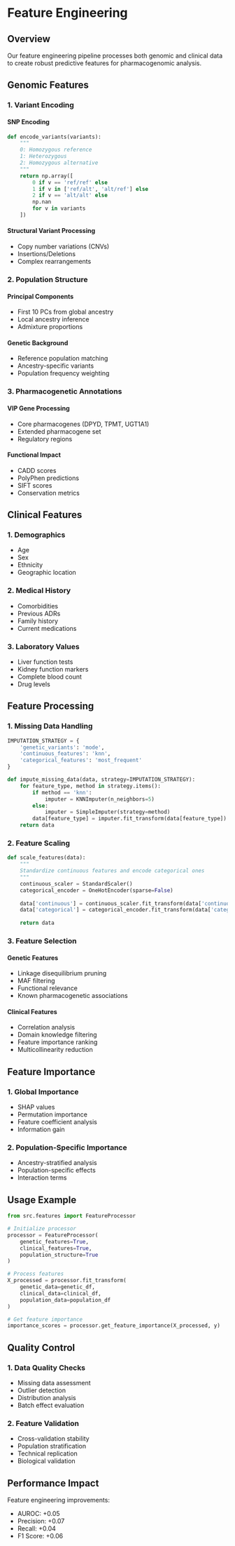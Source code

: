 # Feature Engineering

## Overview

Our feature engineering pipeline processes both genomic and clinical data to create robust predictive features for pharmacogenomic analysis.

## Genomic Features

### 1. Variant Encoding

#### SNP Encoding
```python
def encode_variants(variants):
    """
    0: Homozygous reference
    1: Heterozygous
    2: Homozygous alternative
    """
    return np.array([
        0 if v == 'ref/ref' else
        1 if v in ['ref/alt', 'alt/ref'] else
        2 if v == 'alt/alt' else
        np.nan
        for v in variants
    ])
```

#### Structural Variant Processing
- Copy number variations (CNVs)
- Insertions/Deletions
- Complex rearrangements

### 2. Population Structure

#### Principal Components
- First 10 PCs from global ancestry
- Local ancestry inference
- Admixture proportions

#### Genetic Background
- Reference population matching
- Ancestry-specific variants
- Population frequency weighting

### 3. Pharmacogenetic Annotations

#### VIP Gene Processing
- Core pharmacogenes (DPYD, TPMT, UGT1A1)
- Extended pharmacogene set
- Regulatory regions

#### Functional Impact
- CADD scores
- PolyPhen predictions
- SIFT scores
- Conservation metrics

## Clinical Features

### 1. Demographics
- Age
- Sex
- Ethnicity
- Geographic location

### 2. Medical History
- Comorbidities
- Previous ADRs
- Family history
- Current medications

### 3. Laboratory Values
- Liver function tests
- Kidney function markers
- Complete blood count
- Drug levels

## Feature Processing

### 1. Missing Data Handling

```python
IMPUTATION_STRATEGY = {
    'genetic_variants': 'mode',
    'continuous_features': 'knn',
    'categorical_features': 'most_frequent'
}

def impute_missing_data(data, strategy=IMPUTATION_STRATEGY):
    for feature_type, method in strategy.items():
        if method == 'knn':
            imputer = KNNImputer(n_neighbors=5)
        else:
            imputer = SimpleImputer(strategy=method)
        data[feature_type] = imputer.fit_transform(data[feature_type])
    return data
```

### 2. Feature Scaling

```python
def scale_features(data):
    """
    Standardize continuous features and encode categorical ones
    """
    continuous_scaler = StandardScaler()
    categorical_encoder = OneHotEncoder(sparse=False)
    
    data['continuous'] = continuous_scaler.fit_transform(data['continuous'])
    data['categorical'] = categorical_encoder.fit_transform(data['categorical'])
    
    return data
```

### 3. Feature Selection

#### Genetic Features
- Linkage disequilibrium pruning
- MAF filtering
- Functional relevance
- Known pharmacogenetic associations

#### Clinical Features
- Correlation analysis
- Domain knowledge filtering
- Feature importance ranking
- Multicollinearity reduction

## Feature Importance

### 1. Global Importance
- SHAP values
- Permutation importance
- Feature coefficient analysis
- Information gain

### 2. Population-Specific Importance
- Ancestry-stratified analysis
- Population-specific effects
- Interaction terms

## Usage Example

```python
from src.features import FeatureProcessor

# Initialize processor
processor = FeatureProcessor(
    genetic_features=True,
    clinical_features=True,
    population_structure=True
)

# Process features
X_processed = processor.fit_transform(
    genetic_data=genetic_df,
    clinical_data=clinical_df,
    population_data=population_df
)

# Get feature importance
importance_scores = processor.get_feature_importance(X_processed, y)
```

## Quality Control

### 1. Data Quality Checks
- Missing data assessment
- Outlier detection
- Distribution analysis
- Batch effect evaluation

### 2. Feature Validation
- Cross-validation stability
- Population stratification
- Technical replication
- Biological validation

## Performance Impact

Feature engineering improvements:
- AUROC: +0.05
- Precision: +0.07
- Recall: +0.04
- F1 Score: +0.06
